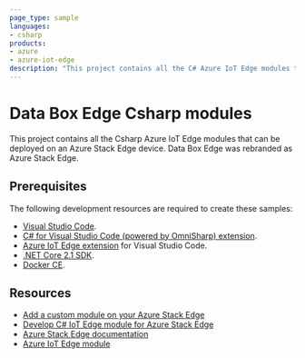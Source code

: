 ```yaml
---
page_type: sample
languages:
- csharp
products:
- azure
- azure-iot-edge
description: "This project contains all the C# Azure IoT Edge modules that can be deployed on an Azure Stack Edge device."
---
```


# Data Box Edge Csharp modules

This project contains all the Csharp Azure IoT Edge modules that can be deployed on an Azure Stack Edge device. Data Box Edge was rebranded as Azure Stack Edge.

## Prerequisites

The following development resources are required to create these samples:

- [Visual Studio Code](https://code.visualstudio.com/).
- [C# for Visual Studio Code (powered by OmniSharp) extension](https://marketplace.visualstudio.com/items?itemName=ms-dotnettools.csharp).
- [Azure IoT Edge extension](https://marketplace.visualstudio.com/items?itemName=vsciot-vscode.azure-iot-edge) for Visual Studio Code.
- [.NET Core 2.1 SDK](https://www.microsoft.com/net/download).
- [Docker CE](https://store.docker.com/editions/community/docker-ce-desktop-windows). 

## Resources

- [Add a custom module on your Azure Stack Edge](https://docs.microsoft.com/azure/databox-online/azure-stack-edge-deploy-configure-compute)
- [Develop C# IoT Edge module for Azure Stack Edge](https://docs.microsoft.com/azure/databox-online/azure-stack-edge-create-iot-edge-module) 
- [Azure Stack Edge documentation](https://docs.microsoft.com/en-us/azure/databox-online/)
- [Azure IoT Edge module](https://docs.microsoft.com/azure/iot-edge/tutorial-csharp-module)
